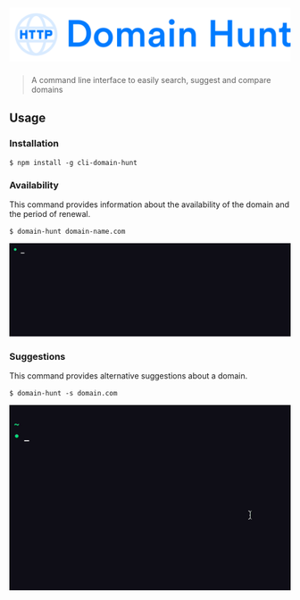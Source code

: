 # [![Domain Hunt](media/logo.svg)](https://github.com/Shriram-Balaji/cli-domain-hunt)

> A command line interface to easily search, suggest and compare domains

## Usage

### Installation

  ```console
  $ npm install -g cli-domain-hunt
  ```

### Availability

  This command provides information about the availability of the domain and the period of renewal.

  ```console
  $ domain-hunt domain-name.com
  ```

  ![Availability](media/media-availability.gif)

### Suggestions

  This command provides alternative suggestions about a domain.

  ```console
  $ domain-hunt -s domain.com
  ```

  ![Suggestions](media/media-suggestions.gif)


